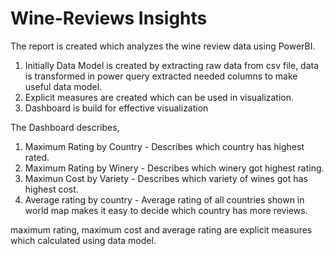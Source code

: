 # Wine-Reviews Insights

The report is created which analyzes the wine review data using PowerBI.

1. Initially Data Model is created by extracting raw data from csv file, data is transformed in power query extracted needed columns to make useful data model.
2. Explicit measures are created which can be used in visualization.
3. Dashboard is build for effective visualization 

The Dashboard describes,
1. Maximum Rating by Country - Describes which country has highest rated.
2. Maximum Rating by Winery - Describes which winery got highest rating.
3. Maximun Cost by Variety - Describes which variety of wines got has highest cost.
4. Average rating by country - Average rating of all countries shown in world map makes it easy to decide which country has more reviews.

maximum rating, maximum cost and average rating are explicit measures which calculated using data model.
